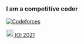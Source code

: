 ### I am a competitive coder

[![Codeforces](https://cp-logo.vercel.app/codeforces/SmolderingFire?logo=true)](https://codeforces.com/profile/SmolderingFire)

[<img src="https://thepluck.github.io/stuff/silver.png" width="20" height="20" align="down"/> IOI 2021](https://stats.ioinformatics.org/people/7656)
